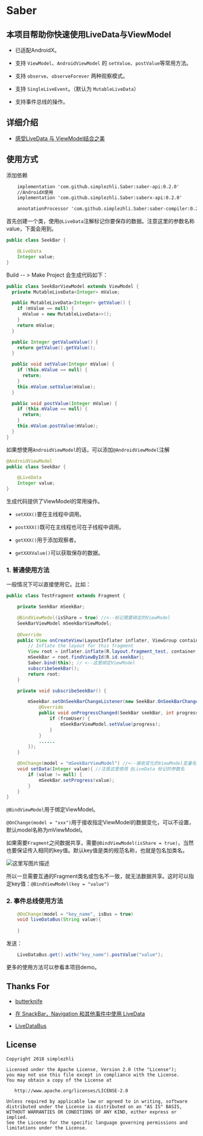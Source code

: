 # Saber

## 本项目帮助你快速使用LiveData与ViewModel

- 已适配AndroidX。

- 支持 `ViewModel`、`AndroidViewModel` 的 `setValue`、`postValue`等常用方法。

- 支持 `observe`、`observeForever` 两种观察模式。

- 支持 `SingleLiveEvent`。（默认为 `MutableLiveData`）

- 支持事件总线的操作。

## 详细介绍

- [感受LiveData 与 ViewModel结合之美](https://blog.csdn.net/qq_17766199/article/details/80732836)

## 使用方式

添加依赖

```xml
    implementation 'com.github.simplezhli.Saber:saber-api:0.2.0'
    //AndroidX使用
    implementation 'com.github.simplezhli.Saber:saberx-api:0.2.0'

    annotationProcessor 'com.github.simplezhli.Saber:saber-compiler:0.2.0'
```

首先创建一个类，使用`@LiveData`注解标记你要保存的数据。注意这里的参数名称value，下面会用到。
```java
public class SeekBar {

    @LiveData
    Integer value;
}
```

Build -- > Make Project 会生成代码如下：

```java
public class SeekBarViewModel extends ViewModel {
  private MutableLiveData<Integer> mValue;

  public MutableLiveData<Integer> getValue() {
    if (mValue == null) {
      mValue = new MutableLiveData<>();
    }
    return mValue;
  }

  public Integer getValueValue() {
    return getValue().getValue();
  }

  public void setValue(Integer mValue) {
    if (this.mValue == null) {
      return;
    }
    this.mValue.setValue(mValue);
  }

  public void postValue(Integer mValue) {
    if (this.mValue == null) {
      return;
    }
    this.mValue.postValue(mValue);
  }
}

```

如果想使用`AndroidViewModel`的话，可以添加`@AndroidViewModel`注解

```java
@AndroidViewModel
public class SeekBar {

    @LiveData
    Integer value;
}
```

生成代码提供了ViewModel的常用操作。

- `setXXX()`要在主线程中调用。

- `postXXX()`既可在主线程也可在子线程中调用。

- `getXXX()`用于添加观察者。

- `getXXXValue()`可以获取保存的数据。

### 1. 普通使用方法

一般情况下可以直接使用它。比如：

```java
public class TestFragment extends Fragment {

    private SeekBar mSeekBar;

    @BindViewModel(isShare = true) //<--标记需要绑定的ViewModel
    SeekBarViewModel mSeekBarViewModel;
    
    @Override
    public View onCreateView(LayoutInflater inflater, ViewGroup container, Bundle savedInstanceState) {
        // Inflate the layout for this fragment
        View root = inflater.inflate(R.layout.fragment_test, container, false);
        mSeekBar = root.findViewById(R.id.seekBar);
        Saber.bind(this); // <--这里绑定ViewModel
        subscribeSeekBar();
        return root;
    }

    private void subscribeSeekBar() {

        mSeekBar.setOnSeekBarChangeListener(new SeekBar.OnSeekBarChangeListener() {
            @Override
            public void onProgressChanged(SeekBar seekBar, int progress, boolean fromUser) {
                if (fromUser) {
                    mSeekBarViewModel.setValue(progress);
                }
            }
			......
        });
    }

    @OnChange(model = "mSeekBarViewModel") //<--接收变化的ViewModel变量名
    void setData(Integer value){ //注意这里使用 @LiveData 标记的参数名
        if (value != null) {
            mSeekBar.setProgress(value);
        }
    }
}
```

`@BindViewModel`用于绑定ViewModel。

`@OnChange(model = "xxx")`用于接收指定ViewModel的数据变化，可以不设置，默认model名称为mViewModel。

如果需要`Fragment`之间数据共享，需要`@BindViewModel(isShare = true)`，当然也要保证传入相同的key值。默认key值是类的规范名称，也就是包名加类名。

![这里写图片描述](https://img-blog.csdn.net/20180619100304754?watermark/2/text/aHR0cHM6Ly9ibG9nLmNzZG4ubmV0L3FxXzE3NzY2MTk5/font/5a6L5L2T/fontsize/400/fill/I0JBQkFCMA==/dissolve/70)

所以一旦需要互通的Fragment类名或包名不一致，就无法数据共享。这时可以指定key值：`@BindViewModel(key = "value")`

### 2. 事件总线使用方法

```java
    @OnChange(model = "key_name", isBus = true)
    void liveDataBus(String value){
        
    }
```

发送：

```java
    LiveDataBus.get().with("key_name").postValue("value");
```


更多的使用方法可以参看本项目demo。


## Thanks For

- [butterknife](https://github.com/JakeWharton/butterknife)

- [在 SnackBar，Navigation 和其他事件中使用 LiveData](https://juejin.im/post/5b2b1b2cf265da5952314b63)

- [LiveDataBus](https://github.com/JeremyLiao/LiveDataBus)

## License

	Copyright 2018 simplezhli

    Licensed under the Apache License, Version 2.0 (the "License");
    you may not use this file except in compliance with the License.
    You may obtain a copy of the License at

       http://www.apache.org/licenses/LICENSE-2.0

    Unless required by applicable law or agreed to in writing, software
    distributed under the License is distributed on an "AS IS" BASIS,
    WITHOUT WARRANTIES OR CONDITIONS OF ANY KIND, either express or implied.
    See the License for the specific language governing permissions and
    limitations under the License.